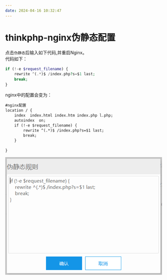 ```yaml
---
date: 2024-04-16 10:32:47
---
```


# thinkphp-nginx伪静态配置

点击`伪静态`后输入如下代码,并重启Nginx。  
代码如下：

```php
if (!-e $request_filename) {
    rewrite ^(.*)$ /index.php?s=$1 last;
    break;
}
```

nginx中的配置会变为：

```nginx
#nginx配置
location / {
    index  index.html index.htm index.php l.php;
    autoindex  on;
    if (!-e $request_filename) {
        rewrite ^(.*)$ /index.php?s=$1 last;
        break;
    }

}
```

![](../资源文件/图片/thinkphp-nginx伪静态配置-1.png)